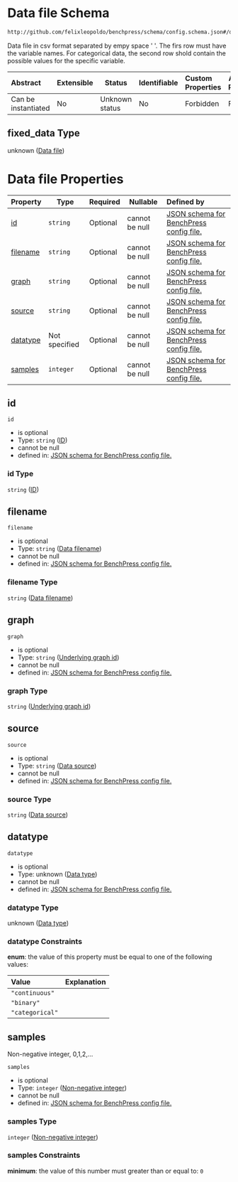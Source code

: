 # Data file Schema

```txt
http://github.com/felixleopoldo/benchpress/schema/config.schema.json#/definitions/fixed_data
```

Data file in csv format separated by empy space ' '. The firs row must have the variable names. For categorical data, the second row shold contain the possible values for the specific variable.


| Abstract            | Extensible | Status         | Identifiable | Custom Properties | Additional Properties | Access Restrictions | Defined In                                                                  |
| :------------------ | ---------- | -------------- | ------------ | :---------------- | --------------------- | ------------------- | --------------------------------------------------------------------------- |
| Can be instantiated | No         | Unknown status | No           | Forbidden         | Forbidden             | none                | [config.schema.json\*](../../out/config.schema.json "open original schema") |

## fixed_data Type

unknown ([Data file](config-definitions-data-file.md))

# Data file Properties

| Property              | Type          | Required | Nullable       | Defined by                                                                                                                                                                                                                        |
| :-------------------- | ------------- | -------- | -------------- | :-------------------------------------------------------------------------------------------------------------------------------------------------------------------------------------------------------------------------------- |
| [id](#id)             | `string`      | Optional | cannot be null | [JSON schema for BenchPress config file.](config-definitions-data-file-properties-id.md "http&#x3A;//github.com/felixleopoldo/benchpress/schema/config.schema.json#/definitions/fixed_data/properties/id")                        |
| [filename](#filename) | `string`      | Optional | cannot be null | [JSON schema for BenchPress config file.](config-definitions-data-file-properties-data-filename.md "http&#x3A;//github.com/felixleopoldo/benchpress/schema/config.schema.json#/definitions/fixed_data/properties/filename")       |
| [graph](#graph)       | `string`      | Optional | cannot be null | [JSON schema for BenchPress config file.](config-definitions-data-file-properties-underlying-graph-id.md "http&#x3A;//github.com/felixleopoldo/benchpress/schema/config.schema.json#/definitions/fixed_data/properties/graph")    |
| [source](#source)     | `string`      | Optional | cannot be null | [JSON schema for BenchPress config file.](config-definitions-data-file-properties-data-source.md "http&#x3A;//github.com/felixleopoldo/benchpress/schema/config.schema.json#/definitions/fixed_data/properties/source")           |
| [datatype](#datatype) | Not specified | Optional | cannot be null | [JSON schema for BenchPress config file.](config-definitions-data-file-properties-data-type.md "http&#x3A;//github.com/felixleopoldo/benchpress/schema/config.schema.json#/definitions/fixed_data/properties/datatype")           |
| [samples](#samples)   | `integer`     | Optional | cannot be null | [JSON schema for BenchPress config file.](config-definitions-data-file-properties-non-negative-integer.md "http&#x3A;//github.com/felixleopoldo/benchpress/schema/config.schema.json#/definitions/fixed_data/properties/samples") |

## id




`id`

-   is optional
-   Type: `string` ([ID](config-definitions-data-file-properties-id.md))
-   cannot be null
-   defined in: [JSON schema for BenchPress config file.](config-definitions-data-file-properties-id.md "http&#x3A;//github.com/felixleopoldo/benchpress/schema/config.schema.json#/definitions/fixed_data/properties/id")

### id Type

`string` ([ID](config-definitions-data-file-properties-id.md))

## filename




`filename`

-   is optional
-   Type: `string` ([Data filename](config-definitions-data-file-properties-data-filename.md))
-   cannot be null
-   defined in: [JSON schema for BenchPress config file.](config-definitions-data-file-properties-data-filename.md "http&#x3A;//github.com/felixleopoldo/benchpress/schema/config.schema.json#/definitions/fixed_data/properties/filename")

### filename Type

`string` ([Data filename](config-definitions-data-file-properties-data-filename.md))

## graph




`graph`

-   is optional
-   Type: `string` ([Underlying graph id](config-definitions-data-file-properties-underlying-graph-id.md))
-   cannot be null
-   defined in: [JSON schema for BenchPress config file.](config-definitions-data-file-properties-underlying-graph-id.md "http&#x3A;//github.com/felixleopoldo/benchpress/schema/config.schema.json#/definitions/fixed_data/properties/graph")

### graph Type

`string` ([Underlying graph id](config-definitions-data-file-properties-underlying-graph-id.md))

## source




`source`

-   is optional
-   Type: `string` ([Data source](config-definitions-data-file-properties-data-source.md))
-   cannot be null
-   defined in: [JSON schema for BenchPress config file.](config-definitions-data-file-properties-data-source.md "http&#x3A;//github.com/felixleopoldo/benchpress/schema/config.schema.json#/definitions/fixed_data/properties/source")

### source Type

`string` ([Data source](config-definitions-data-file-properties-data-source.md))

## datatype




`datatype`

-   is optional
-   Type: unknown ([Data type](config-definitions-data-file-properties-data-type.md))
-   cannot be null
-   defined in: [JSON schema for BenchPress config file.](config-definitions-data-file-properties-data-type.md "http&#x3A;//github.com/felixleopoldo/benchpress/schema/config.schema.json#/definitions/fixed_data/properties/datatype")

### datatype Type

unknown ([Data type](config-definitions-data-file-properties-data-type.md))

### datatype Constraints

**enum**: the value of this property must be equal to one of the following values:

| Value           | Explanation |
| :-------------- | ----------- |
| `"continuous"`  |             |
| `"binary"`      |             |
| `"categorical"` |             |

## samples

Non-negative integer, 0,1,2,...


`samples`

-   is optional
-   Type: `integer` ([Non-negative integer](config-definitions-data-file-properties-non-negative-integer.md))
-   cannot be null
-   defined in: [JSON schema for BenchPress config file.](config-definitions-data-file-properties-non-negative-integer.md "http&#x3A;//github.com/felixleopoldo/benchpress/schema/config.schema.json#/definitions/fixed_data/properties/samples")

### samples Type

`integer` ([Non-negative integer](config-definitions-data-file-properties-non-negative-integer.md))

### samples Constraints

**minimum**: the value of this number must greater than or equal to: `0`
